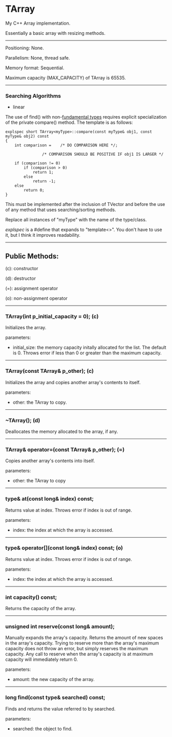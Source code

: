 # TArray

My C++ Array implementation.

Essentially a basic array with resizing methods.

---

Positioning: None.

Parallelism: None, thread safe.

Memory format: Sequential.

Maximum capacity (MAX_CAPACITY) of TArray is 65535.

---

### Searching Algorithms
- linear

The use of find() with non-[fundamental types](https://www.cplusplus.com/reference/type_traits/is_fundamental/) requires explicit specialization of the private compare() method. The template is as follows:
```
explspec short TArray<myType>::compare(const myType& obj1, const myType& obj2) const
{
    int comparison =    /* DO COMPARISON HERE */;

                /* COMPARISON SHOULD BE POSITIVE IF obj1 IS LARGER */
    
    if (comparison != 0)
        if (comparison > 0)
            return 1;
        else
            return -1;
    else
        return 0;
}
```
This must be implemented after the inclusion of TVector and before the use of any method that uses searching/sorting methods.

Replace all instances of "myType" with the name of the type/class.

*explspec* is a #define that expands to "template<>". You don't have to use it, but I think it improves readability.

---

## Public Methods:

(c): constructor

(d): destructor

(=): assignment operator

(o): non-assignment operator

---
### TArray(int p_initial_capacity = 0); (c)

Initializes the array.

parameters:
- initial_size: the memory capacity initally allocated for the list. The default is 0. Throws error if less than 0 or greater than the maximum capacity.

---
### TArray(const TArray& p_other); (c)

Initializes the array and copies another array's contents to itself.

parameters:
- other: the TArray to copy.

---
### ~TArray(); (d)

Deallocates the memory allocated to the array, if any.

---
### TArray& operator=(const TArray& p_other); (=)

Copies another array's contents into itself.

parameters:
- other: the TArray to copy

---
### type& at(const long& index) const;

Returns value at index. Throws error if index is out of range.

parameters:
- index: the index at which the array is accessed.

---
### type& operator[](const long& index) const; (o)

Returns value at index. Throws error if index is out of range.

parameters:
- index: the index at which the array is accessed.

---
### int capacity() const;

Returns the capacity of the array.

---
### unsigned int reserve(const long& amount);

Manually expands the array's capacity. Returns the amount of new spaces in the array's capacity. Trying to reserve more than the array's maximum capacity does not throw an error, but simply reserves the maximum capacity. Any call to reserve when the array's capacity is at maximum capacity will immediately return 0.

parameters:
- amount: the new capacity of the array.

---
### long find(const type& searched) const;

Finds and returns the value referred to by searched.

parameters:
- searched: the object to find.
